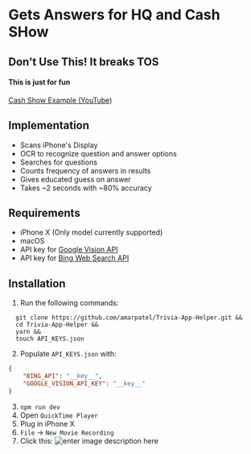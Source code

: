 # Gets Answers for HQ and Cash SHow

## Don't Use This!  It breaks TOS
#### This is just for fun

[Cash Show Example (YouTube)](https://youtu.be/4qlcyVTgT7c)

## Implementation

- Scans iPhone's Display
- OCR to recognize question and answer options
- Searches for questions
- Counts frequency of answers in results
- Gives educated guess on answer
- Takes ~2 seconds with ~80% accuracy

## Requirements
- iPhone X (Only model currently supported)
- macOS
- API key for [Google Vision API](https://cloud.google.com/vision/) 
- API key for [Bing Web Search API](https://azure.microsoft.com/en-us/services/cognitive-services/bing-web-search-api/)

## Installation
1. Run the following commands:
```
  git clone https://github.com/amarpatel/Trivia-App-Helper.git &&
  cd Trivia-App-Helper &&
  yarn &&
  touch API_KEYS.json
```
2. Populate `API_KEYS.json` with:
```json
{
    "BING_API": "__key__",
    "GOOGLE_VISION_API_KEY": "__key__"
}
```
3. `npm run dev`
4. Open `QuickTime Player`
5. Plug in iPhone X
6. `File` -> `New Movie Recording`
7. Click this: ![enter image description here](https://i.imgur.com/sTwW8GI.png)

